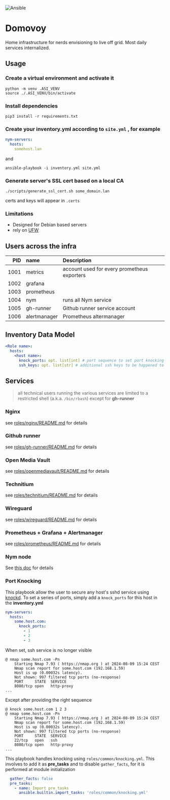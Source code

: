 ![Ansible](https://img.shields.io/badge/ansible-%231A1918.svg?style=for-the-badge&logo=ansible&logoColor=white)

# Domovoy
Home infrastructure for nerds envisioning to live off grid. Most daily services internalized.

## Usage

### Create a virtual environment and activate it

```shell
python -m venv .ASI_VENV
source ./.ASI_VENV/bin/activate
```

### Install dependencies

```shell
pip3 install -r requirements.txt
```

### Create your **inventory.yml** according to `site.yml` , for example

```yaml
nym-servers:
  hosts:
    somehost.lan
```

and

```shell
ansible-playbook -i inventory.yml site.yml
```

### Generate server's SSL cert based on a local CA

```shell
./scripts/generate_ssl_cert.sh some_domain.lan
```

certs and keys will appear in `.certs`

### Limitations

- Designed for Debian based servers
- rely on [UFW](https://github.com/jbq/ufw)

## Users across the infra

|  PID | name         | Description                                 |
| ---: | :----------- | :------------------------------------------ |
| 1001 | metrics      | account used for every prometheus exporters |
| 1002 | grafana      |                                             |
| 1003 | prometheus   |                                             |
| 1004 | nym          | runs all Nym service                        |
| 1005 | gh-runner    | Github runner service account               |
| 1006 | alertmanager | Prometheus altermanager                     |


## Inventory Data Model

```yaml
<Role name>:
  hosts:
    <host name>:
      knock_ports: opt. list[int] # port sequence to set port knocking 
      ssh_keys: opt. list[str] # additional ssh keys to be happened to sudoer's authorized_keys
```


## Services

> all technical users running the various services are limited to a restricted shell (a.k.a. `/bin/rbash`) except for **gh-runner**

### Nginx 

see [roles/nginx/README.md](roles/nginx/README.md) for details

### Github runner

see [roles/gh-runner/README.md](roles/gh-runner/README.md) for details

### Open Media Vault

see [roles/openmediavault/README.md](roles/openmediavault/README.md) for details

### Technitium

see [roles/technitium/README.md](roles/technitium/README.md) for details

### Wireguard

see [roles/wireguard/README.md](roles/technitium/README.md) for details

### Prometheus + Grafana + Alertmanager

see [roles/prometheus/README.md](roles/prometheus/README.md) for details

### Nym node

See [this doc](https://nymtech.net/) for details

### Port Knocking

This playbook allow the user to secure any host's sshd service using [knockd](https://github.com/jvinet/knock). To set a series of ports, simply add a `knock_ports` for this host in the **inventory.yml**

```yaml
nym-servers:
  hosts:
    some.host.com:
      knock_ports: 
        - 1
        - 2 
        - 3 
```

When set, ssh service is no longer visible

```shell
@ nmap some.host.com -Pn                             
    Starting Nmap 7.93 ( https://nmap.org ) at 2024-08-09 15:24 CEST
    Nmap scan report for some.host.com (192.168.1.59)
    Host is up (0.00032s latency).
    Not shown: 997 filtered tcp ports (no-response)
    PORT     STATE  SERVICE
    8080/tcp open   http-proxy
...
```

Except after providing the right sequence

```shell
@ knock some.host.com 1 2 3
@ nmap some.host.com -Pn                             
    Starting Nmap 7.93 ( https://nmap.org ) at 2024-08-09 15:24 CEST
    Nmap scan report for some.host.com (192.168.1.59)
    Host is up (0.00032s latency).
    Not shown: 997 filtered tcp ports (no-response)
    PORT     STATE  SERVICE
    22/tcp   open   ssh
    8080/tcp open   http-proxy
...
```

This playbook handles knocking using `roles/common/knocking.yml`. This involves to add it as **pre_tasks** and to disable `gather_facts`, for it is performed at module initialization

```yaml
  gather_facts: false
  pre_tasks:
    - name: Import pre_tasks
      ansible.builtin.import_tasks: 'roles/common/knocking.yml'
```

